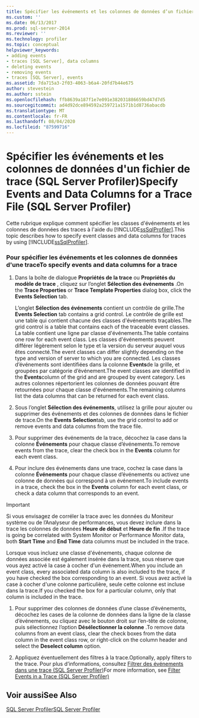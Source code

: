 ```yaml
---
title: Spécifier les événements et les colonnes de données d’un fichier de trace (SQL Server Profiler) | Microsoft Docs
ms.custom: ''
ms.date: 06/13/2017
ms.prod: sql-server-2014
ms.reviewer: ''
ms.technology: profiler
ms.topic: conceptual
helpviewer_keywords:
- adding events
- traces [SQL Server], data columns
- deleting events
- removing events
- traces [SQL Server], events
ms.assetid: 7da715a3-2f03-4063-b6a4-20fd7b44e675
author: stevestein
ms.author: sstein
ms.openlocfilehash: ffb8639a187f1e7e091e382031886659bd47d7d5
ms.sourcegitcommit: ad4d92dce894592a259721a1571b1d8736abacdb
ms.translationtype: MT
ms.contentlocale: fr-FR
ms.lasthandoff: 08/04/2020
ms.locfileid: "87599716"
---
```

# <a name="specify-events-and-data-columns-for-a-trace-file-sql-server-profiler"></a><span data-ttu-id="6e01f-102">Spécifier les événements et les colonnes de données d'un fichier de trace (SQL Server Profiler)</span><span class="sxs-lookup"><span data-stu-id="6e01f-102">Specify Events and Data Columns for a Trace File (SQL Server Profiler)</span></span>
  <span data-ttu-id="6e01f-103">Cette rubrique explique comment spécifier les classes d'événements et les colonnes de données des traces à l'aide du [!INCLUDE[ssSqlProfiler](../../includes/sssqlprofiler-md.md)].</span><span class="sxs-lookup"><span data-stu-id="6e01f-103">This topic describes how to specify event classes and data columns for traces by using [!INCLUDE[ssSqlProfiler](../../includes/sssqlprofiler-md.md)].</span></span>  
  
### <a name="to-specify-events-and-data-columns-for-a-trace"></a><span data-ttu-id="6e01f-104">Pour spécifier les événements et les colonnes de données d'une trace</span><span class="sxs-lookup"><span data-stu-id="6e01f-104">To specify events and data columns for a trace</span></span>  
  
1.  <span data-ttu-id="6e01f-105">Dans la boîte de dialogue **Propriétés de la trace** ou **Propriétés du modèle de trace** , cliquez sur l’onglet **Sélection des événements** .</span><span class="sxs-lookup"><span data-stu-id="6e01f-105">On the **Trace Properties** or **Trace Template Properties** dialog box, click the **Events Selection** tab.</span></span>  
  
     <span data-ttu-id="6e01f-106">L’onglet **Sélection des événements** contient un contrôle de grille.</span><span class="sxs-lookup"><span data-stu-id="6e01f-106">The **Events Selection** tab contains a grid control.</span></span> <span data-ttu-id="6e01f-107">Le contrôle de grille est une table qui contient chacune des classes d'événements traçables.</span><span class="sxs-lookup"><span data-stu-id="6e01f-107">The grid control is a table that contains each of the traceable event classes.</span></span> <span data-ttu-id="6e01f-108">La table contient une ligne par classe d'événements.</span><span class="sxs-lookup"><span data-stu-id="6e01f-108">The table contains one row for each event class.</span></span> <span data-ttu-id="6e01f-109">Les classes d'événements peuvent différer légèrement selon le type et la version du serveur auquel vous êtes connecté.</span><span class="sxs-lookup"><span data-stu-id="6e01f-109">The event classes can differ slightly depending on the type and version of server to which you are connected.</span></span> <span data-ttu-id="6e01f-110">Les classes d’événements sont identifiées dans la colonne **Events**de la grille, et groupées par catégorie d’événement.</span><span class="sxs-lookup"><span data-stu-id="6e01f-110">The event classes are identified in the **Events**column of the grid and are grouped by event category.</span></span> <span data-ttu-id="6e01f-111">Les autres colonnes répertorient les colonnes de données pouvant être retournées pour chaque classe d'événements.</span><span class="sxs-lookup"><span data-stu-id="6e01f-111">The remaining columns list the data columns that can be returned for each event class.</span></span>  
  
2.  <span data-ttu-id="6e01f-112">Sous l’onglet **Sélection des événements**, utilisez la grille pour ajouter ou supprimer des événements et des colonnes de données dans le fichier de trace.</span><span class="sxs-lookup"><span data-stu-id="6e01f-112">On the **Events Selection**tab, use the grid control to add or remove events and data columns from the trace file.</span></span>  
  
3.  <span data-ttu-id="6e01f-113">Pour supprimer des événements de la trace, décochez la case dans la colonne **Événements** pour chaque classe d’événements.</span><span class="sxs-lookup"><span data-stu-id="6e01f-113">To remove events from the trace, clear the check box in the **Events** column for each event class.</span></span>  
  
4.  <span data-ttu-id="6e01f-114">Pour inclure des événements dans une trace, cochez la case dans la colonne **Événements** pour chaque classe d’événements ou activez une colonne de données qui correspond à un événement.</span><span class="sxs-lookup"><span data-stu-id="6e01f-114">To include events in a trace, check the box in the **Events** column for each event class, or check a data column that corresponds to an event.</span></span>  
  
> [!IMPORTANT]  
>  <span data-ttu-id="6e01f-115">Si vous envisagez de corréler la trace avec les données du Moniteur système ou de l’Analyseur de performances, vous devez inclure dans la trace les colonnes de données **Heure de début** et **Heure de fin** .</span><span class="sxs-lookup"><span data-stu-id="6e01f-115">If the trace is going be correlated with System Monitor or Performance Monitor data, both **Start Time** and **End Time** data columns must be included in the trace.</span></span>  
  
 <span data-ttu-id="6e01f-116">Lorsque vous incluez une classe d'événements, chaque colonne de données associée est également insérée dans la trace, sous réserve que vous ayez activé la case à cocher d'un événement.</span><span class="sxs-lookup"><span data-stu-id="6e01f-116">When you include an event class, every associated data column is also included to the trace, if you have checked the box corresponding to an event.</span></span> <span data-ttu-id="6e01f-117">Si vous avez activé la case à cocher d'une colonne particulière, seule cette colonne est incluse dans la trace.</span><span class="sxs-lookup"><span data-stu-id="6e01f-117">If you checked the box for a particular column, only that column is included in the trace.</span></span>  
  
1.  <span data-ttu-id="6e01f-118">Pour supprimer des colonnes de données d’une classe d’événements, décochez les cases de la colonne de données dans la ligne de la classe d’événements, ou cliquez avec le bouton droit sur l’en-tête de colonne, puis sélectionnez l’option **Désélectionner la colonne** .</span><span class="sxs-lookup"><span data-stu-id="6e01f-118">To remove data columns from an event class, clear the check boxes from the data column in the event class row, or right-click on the column header and select the **Deselect column** option.</span></span>  
  
2.  <span data-ttu-id="6e01f-119">Appliquez éventuellement des filtres à la trace.</span><span class="sxs-lookup"><span data-stu-id="6e01f-119">Optionally, apply filters to the trace.</span></span> <span data-ttu-id="6e01f-120">Pour plus d’informations, consultez [Filtrer des événements dans une trace &#40;SQL Server Profiler&#41;](filter-events-in-a-trace-sql-server-profiler.md)</span><span class="sxs-lookup"><span data-stu-id="6e01f-120">For more information, see [Filter Events in a Trace &#40;SQL Server Profiler&#41;](filter-events-in-a-trace-sql-server-profiler.md)</span></span>  
  
## <a name="see-also"></a><span data-ttu-id="6e01f-121">Voir aussi</span><span class="sxs-lookup"><span data-stu-id="6e01f-121">See Also</span></span>  
 [<span data-ttu-id="6e01f-122">SQL Server Profiler</span><span class="sxs-lookup"><span data-stu-id="6e01f-122">SQL Server Profiler</span></span>](sql-server-profiler.md)  
  
  
